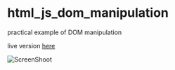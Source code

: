# html_js_dom_manipulation
practical example of DOM manipulation

live version [here](https://fernandochata.github.io/html_js_dom_manipulation/)

![ScreenShoot](https://i.imgur.com/mFFUE2Z.png)
